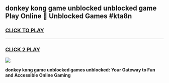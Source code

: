 
## donkey kong game unblocked unblocked game Play Online 👋 Unblocked Games #kta8n
<h3>
<a href="https://premium.freeplayer.one?title=donkey_kong_game_unblocked&ref=21F">CLICK TO PLAY</a></h3>
<hr>

<h3>
<a href="https://premium.freeplayer.one?title=donkey_kong_game_unblocked&ref=21F">CLICK 2 PLAY</a>
  
</h3>

<a href="https://premium.freeplayer.one?title=donkey_kong_game_unblocked&ref=21F/"><img src="https://clearcache.store/games.png"></a>


**donkey kong game unblocked games unblocked: Your Gateway to Fun and Accessible Online Gaming**
